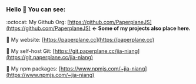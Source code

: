 ### Hello 👋 You can see:

:octocat: My Github Org: [https://github.com/PaperplaneJS](https://github.com/PaperplaneJS) **← Some of my projects also place here.**

🌠 My website: [https://paperplane.cc](https://paperplane.cc)

💽 My self-host Git: [https://git.paperplane.cc/jia-niang](https://git.paperplane.cc/jia-niang)

💎 My npm packages: [https://www.npmjs.com/~jia-niang](https://www.npmjs.com/~jia-niang)

